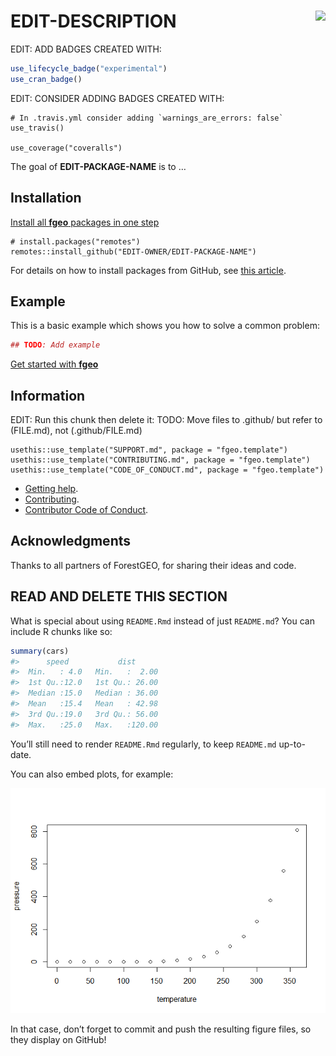 
<!-- README.md is generated from README.Rmd. Please edit that file -->

# <img src="https://i.imgur.com/vTLlhbp.png" align="right" height=88 /> EDIT-DESCRIPTION

EDIT: ADD BADGES CREATED WITH:

``` r
use_lifecycle_badge("experimental")
use_cran_badge()
```

EDIT: CONSIDER ADDING BADGES CREATED WITH:

    # In .travis.yml consider adding `warnings_are_errors: false`
    use_travis()
    
    use_coverage("coveralls")

The goal of **EDIT-PACKAGE-NAME** is to …

## Installation

[Install all **fgeo** packages in one
step](https://forestgeo.github.io/fgeo/index.html#installation)

    # install.packages("remotes")
    remotes::install_github("EDIT-OWNER/EDIT-PACKAGE-NAME")

For details on how to install packages from GitHub, see [this
article](https://goo.gl/dQKEeg).

## Example

This is a basic example which shows you how to solve a common problem:

``` r
## TODO: Add example
```

[Get started with
**fgeo**](https://forestgeo.github.io/fgeo/articles/fgeo.html)

## Information

EDIT: Run this chunk then delete it: TODO: Move files to .github/ but
refer to (FILE.md), not (.github/FILE.md)

    usethis::use_template("SUPPORT.md", package = "fgeo.template")
    usethis::use_template("CONTRIBUTING.md", package = "fgeo.template")
    usethis::use_template("CODE_OF_CONDUCT.md", package = "fgeo.template")

  - [Getting help](SUPPORT.md).
  - [Contributing](CONTRIBUTING.md).
  - [Contributor Code of Conduct](CODE_OF_CONDUCT.md).

## Acknowledgments

Thanks to all partners of ForestGEO, for sharing their ideas and code.

## READ AND DELETE THIS SECTION

What is special about using `README.Rmd` instead of just `README.md`?
You can include R chunks like so:

``` r
summary(cars)
#>      speed           dist       
#>  Min.   : 4.0   Min.   :  2.00  
#>  1st Qu.:12.0   1st Qu.: 26.00  
#>  Median :15.0   Median : 36.00  
#>  Mean   :15.4   Mean   : 42.98  
#>  3rd Qu.:19.0   3rd Qu.: 56.00  
#>  Max.   :25.0   Max.   :120.00
```

You’ll still need to render `README.Rmd` regularly, to keep `README.md`
up-to-date.

You can also embed plots, for example:

![](man/figures/README-pressure-1.png)<!-- -->

In that case, don’t forget to commit and push the resulting figure
files, so they display on GitHub\!
